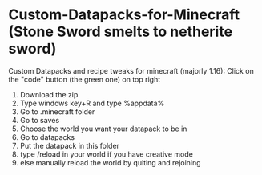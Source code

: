 # Custom-Datapacks-for-Minecraft (Stone Sword smelts to netherite sword)

Custom  Datapacks and recipe tweaks for minecraft (majorly 1.16):
Click on the "code" button (the green one) on top right
1. Download the zip
2. Type windows key+R and type %appdata%
3. Go to .minecraft folder
4. Go to saves
5. Choose the world you want your datapack to be in 
6. Go to datapacks
7. Put the datapack in this folder 
8. type /reload in your world if you have creative mode 
9. else manually reload the world by quiting and rejoining
